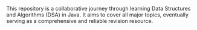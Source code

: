 This repository is a collaborative journey through learning Data Structures and Algorithms (DSA) in Java. It aims to cover all major topics, eventually serving as a comprehensive and reliable revision resource.
